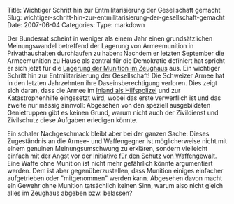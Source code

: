 Title: Wichtiger Schritt hin zur Entmilitarisierung der Gesellschaft gemacht
Slug: wichtiger-schritt-hin-zur-entmilitarisierung-der-gesellschaft-gemacht
Date: 2007-06-04
Categories:
Type: markdown

Der Bundesrat scheint in weniger als einem Jahr einen grundsätzlichen Meinungswandel betreffend der Lagerung von Armeemunition in Privathaushalten durchlaufen zu haben: Nachdem er letzten September die Armeemunition zu Hause als zentral für die Demokratie definiert hat spricht er sich jetzt für die [Lagerung der Munition im Zeughaus](http://www.tagesanzeiger.ch/dyn/news/schweiz/758239.html) aus. Ein wichtiger Schritt hin zur Entmilitarisierung der Gesellschaft! Die Schweizer Armee hat in den letzten Jahrzehnten ihre Daseinsberechtigung verloren. Dies zeigt sich daran, dass die Armee im [Inland als Hilfspolizei](http://spinlock.ch/blog/2007/05/30/polizei-stellt-sich-gegen-militareinsatze-im-inland/) und zur Katastrophenhilfe eingesetzt wird, wobei das erste verwerflich ist und das zweite nur mässig sinnvoll: Abgesehen von den speziell ausgebildeten Genietruppen gibt es keinen Grund, warum nicht auch der Zivildienst und Zivilschutz diese Aufgaben erledigen könnte.

Ein schaler Nachgeschmack bleibt aber bei der ganzen Sache: Dieses Zugeständnis an die Armee- und Waffengegner ist möglicherweise nicht mit einem genuinen Meinungsumschwung zu erklären, sondern vielleicht einfach mit der Angst vor der [Initiative für den Schutz von Waffengewalt](http://www.schutz-vor-waffengewalt.ch/). Eine Waffe ohne Munition ist nicht mehr gefährlich könnte argumentiert werden. Dem ist aber gegenüberzustellen, dass Munition einiges einfacher aufgetrieben oder "mitgenommen" werden kann. Abgesehen davon macht ein Gewehr ohne Munition tatsächlich keinen Sinn, warum also nicht gleich alles im Zeughaus abgeben bzw. belassen?
